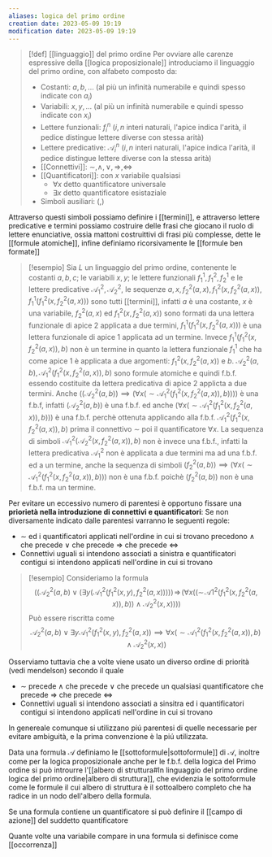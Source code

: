 ```yaml
---
aliases: logica del primo ordine
creation date: 2023-05-09 19:19
modification date: 2023-05-09 19:19
---
```


>[!def]  [[linguaggio]] del primo ordine
>Per ovviare alle carenze espressive della [[logica proposizionale]] introduciamo il linguaggio del primo ordine, con alfabeto composto da:
> - Costanti: $a,b, \dots$ (al più un infinità numerabile e quindi spesso indicate con $a_{i}$)
> - Variabili: $x,y, \dots$ (al più un infinità numerabile e quindi spesso indicate con $x_{i}$)
> - Lettere funzionali: $f_{i}^n$ ($i,n$ interi naturali, l'apice indica l'arità, il pedice distingue lettere diverse con stessa arità)
> - Lettere predicative: $\mathcal{A}_{i}^n$ ($i,n$ interi naturali, l'apice indica l'arità, il pedice distingue lettere diverse con la stessa arità)
> - [[Connettivi]]: $\sim, \land, \lor, \Rightarrow, \Leftrightarrow$
> - [[Quantificatori]]: con $x$ variabile qualsiasi
> 	- $\forall x$ detto quantificatore universale
> 	- $\exists x$ detto quantificatore esistaziale
> - Simboli ausiliari: $($,$)$

Attraverso questi simboli possiamo definire i [[termini]], e attraverso lettere predicative e termini possiamo costruire delle frasi che giocano il ruolo di lettere enunciative, ossia mattoni costruittivi di frasi più complesse, dette le [[formule atomiche]],  infine definiamo ricorsivamente le [[formule ben formate]]

>[!esempio]
>Sia $L$ un linguaggio del primo ordine, contenente le costanti $a,b,c$; le variabili $x,y$; le lettere funzionali $f_{1}^1,f_{1}^2,f_{2}^1$ e le lettere predicative $\mathcal{A}_{1}^2,\mathcal{A}_{2}^2$, le sequenze $a, x, f_{2}^2 (a,x), f_{1}^2(x,f_{2}^2(a,x)),f_{1}^1(f_{1}^2(x,f_{2}^2(a,x)))$ sono tutti [[termini]], infatti $a$ è una costante, $x$ è una variabile, $f_{2}^2(a,x)$ ed $f_{1}^2(x,f_{2}^2(a,x))$ sono formati da una lettera funzionale di apice 2 applicata a due termini, $f_{1}^1(f_{1}^2(x,f_{2}^2(a,x)))$ è una lettera funzionale di apice 1 applicata ad un termine. Invece $f_{1}^1(f_{1}^2(x,f_{2}^2(a,x)),b)$ non è un termine in quanto la lettera funzionale $f_{1}^1$ che ha come apice $1$ è applicata a due argomenti: $f_{1}^2(x,f_{2}^2(a,x))$ e $b$.
>$\mathcal{A}_{2}^2(a,b),\mathcal{A}_{1}^2(f_{1}^2(x,f_{2}^2(a,x)),b)$ sono formule atomiche e quindi f.b.f. essendo costituite da lettera predicativa di apice 2 applicta a due termini.
>Anche $((\mathcal{A}_{2}^2(a,b)) \implies (\forall x (\sim \mathcal{A}_{1}^2(f_{1}^2(x,f_{2}^2(a,x)),b))))$ è una f.b.f, infatti $(\mathcal{A}_{2}^2(a,b))$ è una f.b.f. ed anche $(\forall x (\sim \mathcal{A}_{1}^2(f_{1}^2(x,f_{2}^2(a,x)),b)))$ è una f.b.f. perchè ottenuta applicando alla f.b.f. $\mathcal{A}_{1}^2(f_{1}^2(x,f_{2}^2(a,x)),b)$ prima il connettivo $\sim$ poi il quantificatore $\forall x$.
>La sequenza di simboli $\mathcal{A}_{1}^2(\mathcal{A_{2}}^2(x,f_{2}^2(a,x)),b)$ non è invece una f.b.f., infatti la lettera predicativa $\mathcal{A}_{1}^2$ non è applicata a due termini ma ad una f.b.f. ed a un termine, anche la sequenza di simboli $(f_{2}^2(a,b))\implies(\forall x (\sim \mathcal{A}_{1}^2(f_{1}^2(x,f_{2}^2(a,x)),b)))$ non è una f.b.f. poichè $(f_{2}^2(a,b))$ non è una f.b.f. ma un termine.


Per evitare un eccessivo numero di parentesi è opportuno fissare una **priorietà nella introduzione di connettivi e quantificatori**:
Se non diversamente indicato dalle parentesi varranno le seguenti regole:
- $\sim$ ed i quantificatori applicati nell'ordine in cui si trovano precedono $\land$ che precede $\lor$ che precede $\Rightarrow$ che precede $\Leftrightarrow$
- Connettivi uguali si intendono associati a sinistra e quantificatori contigui si intendono applicati nell'ordine in cui si trovano

>[!esempio]
>Consideriamo la formula
>$$ ((\mathcal{A}_{2}^2(a,b) \lor (\exists y (\mathcal{A}_{1}^2 (f_{1}^2(x,y),f_{2}^2(a,x)))))\! \Rightarrow\! (\forall x ((\sim\! \mathcal{A}1^2(f_{1}^2(x,f_{2}^2(a,x)),b)) \land \mathcal{A}_{2}^2 (x,x)))) $$
>Può essere riscritta come
>$$ \mathcal{A_{2}}^2(a,b) \lor \exists y \mathcal{A}_{1}^2(f_{1}^2(x,y),f_{2}^2(a,x)) \implies \forall x (\sim \mathcal{A}_{1}^2(f_{1}^2(x,f_{2}^2(a,x)),b)\land \mathcal{A}_{2}^2(x,x))  $$

Osserviamo tuttavia che a volte viene usato un diverso ordine di priorità (vedi mendelson) secondo il quale
- $\sim$ precede $\land$ che precede $\lor$ che precede un qualsiasi quantificatore che precede $\Rightarrow$ che precede $\Leftrightarrow$
- Connettivi uguali si intendono associati a sinsitra ed i quantificatori contigui si intendono applicati nell'ordine in cui si trovano

In genereale comunque si utilizzano piú parentesi di quelle necessarie per evitare ambiguità, e la prima convenzione è la piú utilizzata.

Data una formula $\mathcal{A}$ definiamo le [[sottoformule|sottoformule]] di $\mathcal{A}$, inoltre come per la logica proposizionale anche per le f.b.f. della logica del Primo ordine si può introurre l'[[albero di struttura#In linguaggio del primo ordine logica del primo ordine|albero di struttura]], che evidenzia le sottoformule come le formule il cui albero di struttura è il sottoalbero completo che ha radice in un nodo dell'albero della formula.

Se una formula contiene un quantificatore si può definire il [[campo di azione]] del suddetto quantificatore

Quante volte una variabile compare in una formula si definisce come [[occorrenza]]

